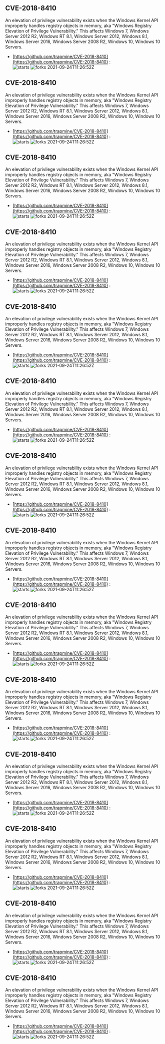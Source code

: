 ## CVE-2018-8410
 An elevation of privilege vulnerability exists when the Windows Kernel API improperly handles registry objects in memory, aka "Windows Registry Elevation of Privilege Vulnerability." This affects Windows 7, Windows Server 2012 R2, Windows RT 8.1, Windows Server 2012, Windows 8.1, Windows Server 2016, Windows Server 2008 R2, Windows 10, Windows 10 Servers.

- [https://github.com/trapmine/CVE-2018-8410](https://github.com/trapmine/CVE-2018-8410) :  
![starts](https://img.shields.io/github/stars/trapmine/CVE-2018-8410.svg) 
![forks](https://img.shields.io/github/forks/trapmine/CVE-2018-8410.svg) 
2021-09-24T11:26:52Z

## CVE-2018-8410
 An elevation of privilege vulnerability exists when the Windows Kernel API improperly handles registry objects in memory, aka "Windows Registry Elevation of Privilege Vulnerability." This affects Windows 7, Windows Server 2012 R2, Windows RT 8.1, Windows Server 2012, Windows 8.1, Windows Server 2016, Windows Server 2008 R2, Windows 10, Windows 10 Servers.

- [https://github.com/trapmine/CVE-2018-8410](https://github.com/trapmine/CVE-2018-8410) :  
![starts](https://img.shields.io/github/stars/trapmine/CVE-2018-8410.svg) 
![forks](https://img.shields.io/github/forks/trapmine/CVE-2018-8410.svg) 
2021-09-24T11:26:52Z

## CVE-2018-8410
 An elevation of privilege vulnerability exists when the Windows Kernel API improperly handles registry objects in memory, aka "Windows Registry Elevation of Privilege Vulnerability." This affects Windows 7, Windows Server 2012 R2, Windows RT 8.1, Windows Server 2012, Windows 8.1, Windows Server 2016, Windows Server 2008 R2, Windows 10, Windows 10 Servers.

- [https://github.com/trapmine/CVE-2018-8410](https://github.com/trapmine/CVE-2018-8410) :  
![starts](https://img.shields.io/github/stars/trapmine/CVE-2018-8410.svg) 
![forks](https://img.shields.io/github/forks/trapmine/CVE-2018-8410.svg) 
2021-09-24T11:26:52Z

## CVE-2018-8410
 An elevation of privilege vulnerability exists when the Windows Kernel API improperly handles registry objects in memory, aka "Windows Registry Elevation of Privilege Vulnerability." This affects Windows 7, Windows Server 2012 R2, Windows RT 8.1, Windows Server 2012, Windows 8.1, Windows Server 2016, Windows Server 2008 R2, Windows 10, Windows 10 Servers.

- [https://github.com/trapmine/CVE-2018-8410](https://github.com/trapmine/CVE-2018-8410) :  
![starts](https://img.shields.io/github/stars/trapmine/CVE-2018-8410.svg) 
![forks](https://img.shields.io/github/forks/trapmine/CVE-2018-8410.svg) 
2021-09-24T11:26:52Z

## CVE-2018-8410
 An elevation of privilege vulnerability exists when the Windows Kernel API improperly handles registry objects in memory, aka "Windows Registry Elevation of Privilege Vulnerability." This affects Windows 7, Windows Server 2012 R2, Windows RT 8.1, Windows Server 2012, Windows 8.1, Windows Server 2016, Windows Server 2008 R2, Windows 10, Windows 10 Servers.

- [https://github.com/trapmine/CVE-2018-8410](https://github.com/trapmine/CVE-2018-8410) :  
![starts](https://img.shields.io/github/stars/trapmine/CVE-2018-8410.svg) 
![forks](https://img.shields.io/github/forks/trapmine/CVE-2018-8410.svg) 
2021-09-24T11:26:52Z

## CVE-2018-8410
 An elevation of privilege vulnerability exists when the Windows Kernel API improperly handles registry objects in memory, aka "Windows Registry Elevation of Privilege Vulnerability." This affects Windows 7, Windows Server 2012 R2, Windows RT 8.1, Windows Server 2012, Windows 8.1, Windows Server 2016, Windows Server 2008 R2, Windows 10, Windows 10 Servers.

- [https://github.com/trapmine/CVE-2018-8410](https://github.com/trapmine/CVE-2018-8410) :  
![starts](https://img.shields.io/github/stars/trapmine/CVE-2018-8410.svg) 
![forks](https://img.shields.io/github/forks/trapmine/CVE-2018-8410.svg) 
2021-09-24T11:26:52Z

## CVE-2018-8410
 An elevation of privilege vulnerability exists when the Windows Kernel API improperly handles registry objects in memory, aka "Windows Registry Elevation of Privilege Vulnerability." This affects Windows 7, Windows Server 2012 R2, Windows RT 8.1, Windows Server 2012, Windows 8.1, Windows Server 2016, Windows Server 2008 R2, Windows 10, Windows 10 Servers.

- [https://github.com/trapmine/CVE-2018-8410](https://github.com/trapmine/CVE-2018-8410) :  
![starts](https://img.shields.io/github/stars/trapmine/CVE-2018-8410.svg) 
![forks](https://img.shields.io/github/forks/trapmine/CVE-2018-8410.svg) 
2021-09-24T11:26:52Z

## CVE-2018-8410
 An elevation of privilege vulnerability exists when the Windows Kernel API improperly handles registry objects in memory, aka "Windows Registry Elevation of Privilege Vulnerability." This affects Windows 7, Windows Server 2012 R2, Windows RT 8.1, Windows Server 2012, Windows 8.1, Windows Server 2016, Windows Server 2008 R2, Windows 10, Windows 10 Servers.

- [https://github.com/trapmine/CVE-2018-8410](https://github.com/trapmine/CVE-2018-8410) :  
![starts](https://img.shields.io/github/stars/trapmine/CVE-2018-8410.svg) 
![forks](https://img.shields.io/github/forks/trapmine/CVE-2018-8410.svg) 
2021-09-24T11:26:52Z

## CVE-2018-8410
 An elevation of privilege vulnerability exists when the Windows Kernel API improperly handles registry objects in memory, aka "Windows Registry Elevation of Privilege Vulnerability." This affects Windows 7, Windows Server 2012 R2, Windows RT 8.1, Windows Server 2012, Windows 8.1, Windows Server 2016, Windows Server 2008 R2, Windows 10, Windows 10 Servers.

- [https://github.com/trapmine/CVE-2018-8410](https://github.com/trapmine/CVE-2018-8410) :  
![starts](https://img.shields.io/github/stars/trapmine/CVE-2018-8410.svg) 
![forks](https://img.shields.io/github/forks/trapmine/CVE-2018-8410.svg) 
2021-09-24T11:26:52Z

## CVE-2018-8410
 An elevation of privilege vulnerability exists when the Windows Kernel API improperly handles registry objects in memory, aka "Windows Registry Elevation of Privilege Vulnerability." This affects Windows 7, Windows Server 2012 R2, Windows RT 8.1, Windows Server 2012, Windows 8.1, Windows Server 2016, Windows Server 2008 R2, Windows 10, Windows 10 Servers.

- [https://github.com/trapmine/CVE-2018-8410](https://github.com/trapmine/CVE-2018-8410) :  
![starts](https://img.shields.io/github/stars/trapmine/CVE-2018-8410.svg) 
![forks](https://img.shields.io/github/forks/trapmine/CVE-2018-8410.svg) 
2021-09-24T11:26:52Z

## CVE-2018-8410
 An elevation of privilege vulnerability exists when the Windows Kernel API improperly handles registry objects in memory, aka "Windows Registry Elevation of Privilege Vulnerability." This affects Windows 7, Windows Server 2012 R2, Windows RT 8.1, Windows Server 2012, Windows 8.1, Windows Server 2016, Windows Server 2008 R2, Windows 10, Windows 10 Servers.

- [https://github.com/trapmine/CVE-2018-8410](https://github.com/trapmine/CVE-2018-8410) :  
![starts](https://img.shields.io/github/stars/trapmine/CVE-2018-8410.svg) 
![forks](https://img.shields.io/github/forks/trapmine/CVE-2018-8410.svg) 
2021-09-24T11:26:52Z

## CVE-2018-8410
 An elevation of privilege vulnerability exists when the Windows Kernel API improperly handles registry objects in memory, aka "Windows Registry Elevation of Privilege Vulnerability." This affects Windows 7, Windows Server 2012 R2, Windows RT 8.1, Windows Server 2012, Windows 8.1, Windows Server 2016, Windows Server 2008 R2, Windows 10, Windows 10 Servers.

- [https://github.com/trapmine/CVE-2018-8410](https://github.com/trapmine/CVE-2018-8410) :  
![starts](https://img.shields.io/github/stars/trapmine/CVE-2018-8410.svg) 
![forks](https://img.shields.io/github/forks/trapmine/CVE-2018-8410.svg) 
2021-09-24T11:26:52Z

## CVE-2018-8410
 An elevation of privilege vulnerability exists when the Windows Kernel API improperly handles registry objects in memory, aka "Windows Registry Elevation of Privilege Vulnerability." This affects Windows 7, Windows Server 2012 R2, Windows RT 8.1, Windows Server 2012, Windows 8.1, Windows Server 2016, Windows Server 2008 R2, Windows 10, Windows 10 Servers.

- [https://github.com/trapmine/CVE-2018-8410](https://github.com/trapmine/CVE-2018-8410) :  
![starts](https://img.shields.io/github/stars/trapmine/CVE-2018-8410.svg) 
![forks](https://img.shields.io/github/forks/trapmine/CVE-2018-8410.svg) 
2021-09-24T11:26:52Z

## CVE-2018-8410
 An elevation of privilege vulnerability exists when the Windows Kernel API improperly handles registry objects in memory, aka "Windows Registry Elevation of Privilege Vulnerability." This affects Windows 7, Windows Server 2012 R2, Windows RT 8.1, Windows Server 2012, Windows 8.1, Windows Server 2016, Windows Server 2008 R2, Windows 10, Windows 10 Servers.

- [https://github.com/trapmine/CVE-2018-8410](https://github.com/trapmine/CVE-2018-8410) :  
![starts](https://img.shields.io/github/stars/trapmine/CVE-2018-8410.svg) 
![forks](https://img.shields.io/github/forks/trapmine/CVE-2018-8410.svg) 
2021-09-24T11:26:52Z

